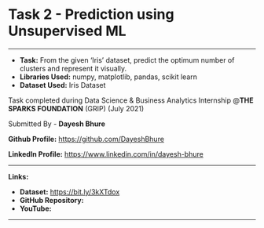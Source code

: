 # Task 2 - Prediction using Unsupervised ML
---

* **Task:** From the given ‘Iris’ dataset, predict the optimum number of clusters and represent it visually.
* **Libraries Used:** numpy, matplotlib, pandas, scikit learn
* **Dataset Used:** Iris Dataset

Task completed during Data Science & Business Analytics Internship @**THE SPARKS FOUNDATION** (GRIP) (July 2021)

Submitted By -
**Dayesh Bhure**

**Github Profile:** https://github.com/DayeshBhure

**LinkedIn Profile:** https://www.linkedin.com/in/dayesh-bhure

---

**Links:**

* **Dataset:** https://bit.ly/3kXTdox
* **GitHub Repository:** 
* **YouTube:** 

---
